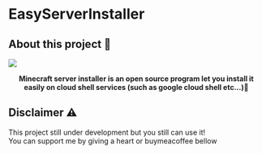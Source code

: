 # EasyServerInstaller
<h2>About this project 🥷</h2>
<img src="#">
<p align=center>
  <b>Minecraft server installer is an open source program let you install it easily on cloud shell services (such as google cloud shell etc...)👾</b>
</p>
<h2>Disclaimer ⚠️</h2>
<p>This project still under development but you still can use it!<br>You can support me by giving a heart or buymeacoffee bellow</p>
